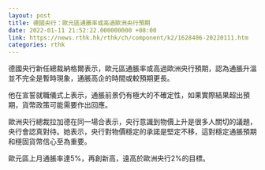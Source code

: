```yaml
---
layout: post
title: 德國央行：歐元區通脹率或高過歐洲央行預期
date: 2022-01-11 21:52:22.000000000 +08:00
link: https://news.rthk.hk/rthk/ch/component/k2/1628406-20220111.htm
categories: rthk
---
```


德國央行新任總裁納格爾表示，歐元區通脹率或高過歐洲央行預期，認為通脹升溫並不完全是暫時現象，通脹高企的時間或較預期更長。

他在宣誓就職儀式上表示，通脹前景仍有極大的不確定性，如果實際結果超出預期，貨幣政策可能需要作出回應。

歐洲央行總裁拉加德在同一場合表示，央行意識到物價上升是很多人關切的議題，央行會認真對待。她表示，央行對物價穩定的承諾是堅定不移，這對穩定通脹預期和穩固貨幣信心至為重要。

歐元區上月通脹率達5%，再創新高，遠高於歐洲央行2%的目標。
